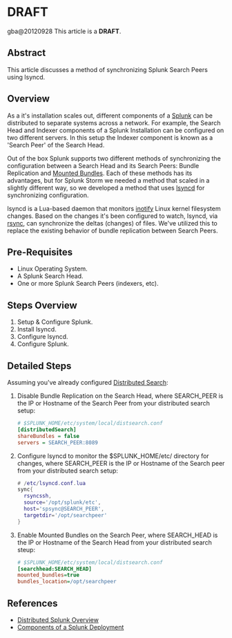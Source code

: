 # DRAFT
gba@20120928 This article is a **DRAFT**.

Abstract
----
This article discusses a method of synchronizing Splunk Search Peers using  lsyncd.

Overview
----
As a it's installation scales out, different components of a [Splunk](http://www.splunk.com/) can be distributed to separate systems across a network. For example, the Search Head and Indexer components of a Splunk Installation can be configured on two different servers. In this setup the Indexer component is known as a 'Search Peer' of the Search Head.

Out of the box Splunk supports two different methods of synchronizing the configuration between a Search Head and its Search Peers: Bundle Replication and [Mounted Bundles](http://docs.splunk.com/Documentation/Splunk/latest/Deploy/Mounttheknowledgebundle). Each of these methods has its advantages, but for Splunk Storm we needed a method that scaled in a slightly different way, so we developed a method that uses [lsyncd](http://code.google.com/p/lsyncd/) for synchronizing configuration.

lsyncd is a Lua-based daemon that monitors [inotify](http://en.wikipedia.org/wiki/Inotify) Linux kernel filesystem changes. Based on the changes it's been configured to watch, lsyncd, via [rsync](http://en.wikipedia.org/wiki/Rsync), can synchronize the deltas (changes) of files. We've utilized this to replace the existing behavior of bundle replication between Search Peers.


Pre-Requisites
----
* Linux Operating System.
* A Splunk Search Head.
* One or more Splunk Search Peers (indexers, etc).


Steps Overview
----
1. Setup & Configure Splunk.
2. Install lsyncd.
3. Configure lsyncd.
4. Configure Splunk.


Detailed Steps
----
Assuming you've already configured [Distributed Search](http://docs.splunk.com/Documentation/Splunk/latest/Deploy/Configuredistributedsearch):

1. Disable Bundle Replication on the Search Head, where SEARCH_PEER is the IP or Hostname of the Search Peer from your distributed search setup:

    ```ini
    # $SPLUNK_HOME/etc/system/local/distsearch.conf
    [distributedSearch]
    shareBundles = false
    servers = SEARCH_PEER:8089
    ```

2. Configure lsyncd to monitor the $SPLUNK_HOME/etc/ directory for changes, where SEARCH_PEER is the IP or Hostname of the Search peer from your distributed search setup:

    ```lua
    # /etc/lsyncd.conf.lua
    sync{
      rsyncssh,
      source='/opt/splunk/etc',
      host='spsync@SEARCH_PEER',
      targetdir='/opt/searchpeer'
    }
    ```

3. Enable Mounted Bundles on the Search Peer, where SEARCH_HEAD is the IP or Hostname of the Search Head from your distributed search steup:

    ```ini
    # $SPLUNK_HOME/etc/system/local/distsearch.conf
    [searchhead:SEARCH_HEAD]
    mounted_bundles=true
    bundles_location=/opt/searchpeer
    ```

References
----
* [Distributed Splunk Overview](http://docs.splunk.com/Documentation/Splunk/latest/Deploy/Distributedoverview)
* [Components of a Splunk Deployment](http://docs.splunk.com/Documentation/Splunk/latest/Installation/ComponentsofaSplunkdeployment)
